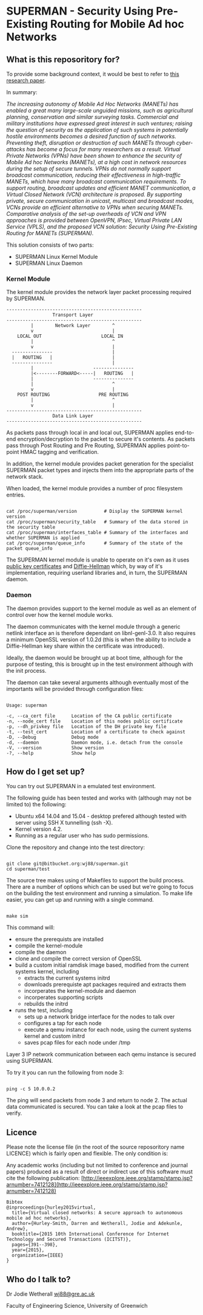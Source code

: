 # SUPERMAN - Security Using Pre-Existing Routing for Mobile Ad hoc Networks #


## What is this reposoritory for? ##

To provide some background context, it would be best to refer to [this research paper](http://ieeexplore.ieee.org/stamp/stamp.jsp?arnumber=7412128).

In summary:

*The increasing autonomy of Mobile Ad Hoc Networks (MANETs) has enabled a great many large-scale unguided missions, such as agricultural planning, conservation and similar surveying tasks. Commercial and military institutions have expressed great interest in such ventures; raising the question of security as the application of such systems in potentially hostile environments becomes a desired function of such networks. Preventing theft, disruption or destruction of such MANETs through cyber-attacks has become a focus for many researchers as a result. Virtual Private Networks (VPNs) have been shown to enhance the security of Mobile Ad hoc Networks (MANETs), at a high cost in network resources during the setup of secure tunnels. VPNs do not normally support broadcast communication, reducing their effectiveness in high-traffic MANETs, which have many broadcast communication requirements. To support routing, broadcast updates and efficient MANET communication, a Virtual Closed Network (VCN) architecture is proposed. By supporting private, secure communication in unicast, multicast and broadcast modes, VCNs provide an efficient alternative to VPNs when securing MANETs. Comparative analysis of the set-up overheads of VCN and VPN approaches is provided between OpenVPN, IPsec, Virtual Private LAN Service (VPLS), and the proposed VCN solution: Security Using Pre-Existing Routing for MANETs (SUPERMAN).*

This solution consists of two parts:

* SUPERMAN Linux Kernel Module
* SUPERMAN Linux Daemon

### Kernel Module ###

The kernel module provides the network layer packet processing required by SUPERMAN.

```
--------------------------------------------------
                 Transport Layer
--------------------------------------------------
         |        Network Layer        ^
         v                             |
    LOCAL OUT                      LOCAL IN
         |                             ^
         v                             |
  ---------------                      |
  |   ROUTING	|                      |
  ---------------                      |
         |                      ---------------
         |<--------FORWARD<-----|   ROUTING   |
         |                      ---------------
         |                             ^
         v                             |
    POST ROUTING                  PRE ROUTING
         |                             ^
         v                             |
--------------------------------------------------
                 Data Link Layer
--------------------------------------------------
```

As packets pass through local in and local out, SUPERMAN applies end-to-end encryption/decryption to the packet to secure it's contents. As packets pass through Post Routing and Pre Routing, SUPERMAN applies point-to-point HMAC tagging and verification.

In addition, the kernel module provides packet generation for the specialist SUPERMAN packet types and injects them into the appropriate parts of the network stack.

When loaded, the kernel module provides a number of proc filesystem entries.

```

cat /proc/superman/version          # Display the SUPERMAN kernel version
cat /proc/superman/security_table   # Summary of the data stored in the security table
cat /proc/superman/interfaces_table # Summary of the interfaces and whether SUPERMAN is applied
cat /proc/superman/queue_info       # Summary of the state of the packet queue_info
```

The SUPERMAN kernel module is unable to operate on it's own as it uses [public key certificates](https://en.wikipedia.org/wiki/Public_key_certificate) and [Diffie-Hellman](https://en.wikipedia.org/wiki/Diffie%E2%80%93Hellman_key_exchange) which, by way of it's implementation, requiring userland libraries and, in turn, the SUPERMAN daemon.

### Daemon ###

The daemon provides support to the kernel module as well as an element of control over how the kernel module works.

The daemon communicates with the kernel module through a generic netlink interface an is therefore dependant on libnl-genl-3.0. It also requires a minimum OpenSSL version of 1.0.2d (this is when the ability to include a Diffie-Hellman key share within the certificate was introduced).

Ideally, the daemon would be brought up at boot time, although for the purpose of testing, this is brought up in the test environment although with the init process.

The daemon can take several arguments although eventually most of the importants will be provided through configuration files:

````

Usage: superman

-c, --ca_cert file      Location of the CA public certificate
-n, --node_cert file    Location of this nodes public certificate
-p, --dh_privkey file   Location of the DH private key file
-t, --test_cert         Location of a certificate to check against
-D, --Debug             Debug mode
-d, --daemon            Daemon mode, i.e. detach from the console
-V, --version           Show version
-?, --help              Show help
````

## How do I get set up? ##

You can try out SUPERMAN in a emulated test environment.

The following guide has been tested and works with (although may not be limited to) the following:

* Ubuntu x64 14.04 and 15.04 - desktop prefered although tested with server using SSH X tunnelling (ssh -X).
* Kernel version 4.2.
* Running as a regular user who has sudo permissions.

Clone the repository and change into the test directory:

```

git clone git@bitbucket.org:wj88/superman.git
cd superman/test
```

The source tree makes using of Makefiles to support the build process. There are a number of options which can be used but we're going to focus on the building the test environment and running a simulation. To make life easier, you can get up and running with a single command.

```

make sim
```

This command will:


* ensure the prerequists are installed
* compile the kernel-module
* compile the daemon
* clone and compile the correct version of OpenSSL
* build a custom initial ramdisk image based, modified from the current systems kernel, including
    * extracts the current systems initrd
    * downloads prerequiste apt packages required and extracts them
    * incorperates the kernel-module and daemon
    * incorperates supporting scripts
    * rebuilds the initrd
* runs the test, including
    * sets up a network bridge interface for the nodes to talk over
    * configures a tap for each node
    * execute a qemu instance for each node, using the current systems kernel and custom initrd
    * saves pcap files for each node under /tmp

Layer 3 IP network communication between each qemu instance is secured using SUPERMAN.

To try it you can run the following from node 3:

```

ping -c 5 10.0.0.2
```

The ping will send packets from node 3 and return to node 2. The actual data communicated is secured. You can take a look at the pcap files to verify.
  
## Licence ##

Please note the license file (in the root of the source reposoritory name LICENCE) which is fairly open and flexible. The only condition is:

Any academic works (including but not limited to conference and journal papers) produced as a result of direct or indirect use of this software must cite the following publication:
[http://ieeexplore.ieee.org/stamp/stamp.jsp?arnumber=7412128](http://ieeexplore.ieee.org/stamp/stamp.jsp?arnumber=7412128)

```
Bibtex
@inproceedings{hurley2015virtual,
  title={Virtual closed networks: A secure approach to autonomous mobile ad hoc networks},
  author={Hurley-Smith, Darren and Wetherall, Jodie and Adekunle, Andrew},
  booktitle={2015 10th International Conference for Internet Technology and Secured Transactions (ICITST)},
  pages={391--398},
  year={2015},
  organization={IEEE}
}
```

## Who do I talk to? ##

Dr Jodie Wetherall <wj88@gre.ac.uk>

Faculty of Engineering Science, University of Greenwich
